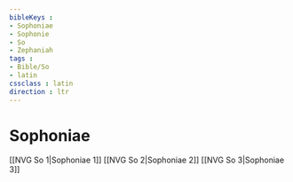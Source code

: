 ```yaml
---
bibleKeys : 
- Sophoniae
- Sophonie
- So
- Zephaniah
tags : 
- Bible/So
- latin
cssclass : latin
direction : ltr
---
```


# Sophoniae

[[NVG So 1|Sophoniae 1]]
[[NVG So 2|Sophoniae 2]]
[[NVG So 3|Sophoniae 3]]

